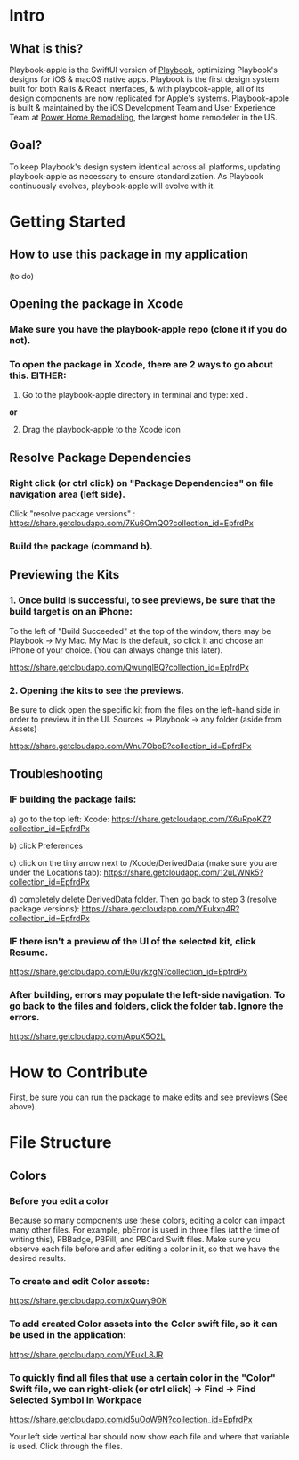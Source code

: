 # Intro

## What is this?
Playbook-apple is the SwiftUI version of [Playbook](https://playbook.powerapp.cloud/), optimizing Playbook's designs for iOS & macOS native apps. Playbook is the first design system built for both Rails & React interfaces, & with playbook-apple, all of its design components are now replicated for Apple's systems. Playbook-apple is built & maintained by the iOS Development Team and User Experience Team at [Power Home Remodeling](https://www.techatpower.com/), the largest home remodeler in the US.   
    
## Goal?
To keep Playbook's design system identical across all platforms, updating playbook-apple as necessary to ensure standardization. As Playbook continuously evolves, playbook-apple will evolve with it. 


# Getting Started

## How to use this package in my application
(to do)

## Opening the package in Xcode

### Make sure you have the playbook-apple repo (clone it if you do not).
### To open the package in Xcode, there are 2 ways to go about this. EITHER:
1) Go to the playbook-apple directory in terminal and type:  xed .

**or** 

2) Drag the playbook-apple to the Xcode icon

## Resolve Package Dependencies 

### Right click (or ctrl click) on "Package Dependencies" on file navigation area (left side). 
Click "resolve package versions" :
https://share.getcloudapp.com/7Ku6OmQO?collection_id=EpfrdPx
    
### Build the package (command b). 

## Previewing the Kits   
 
### 1. Once build is successful, to see previews, be sure that the build target is on an iPhone:
To the left of "Build Succeeded" at the top of the window, there may be 
        Playbook -> My Mac.
        My Mac is the default, so click it and choose an iPhone of your choice.
        (You can always change this later). 
        
https://share.getcloudapp.com/QwunglBQ?collection_id=EpfrdPx
        
### 2. Opening the kits to see the previews.
Be sure to click open the specific kit from the files on the left-hand side in order to preview it in the UI.
Sources -> Playbook -> any folder (aside from Assets)

https://share.getcloudapp.com/Wnu7ObpB?collection_id=EpfrdPx

## Troubleshooting

### **IF** building the package fails:
    
a) go to the top left: Xcode:
        https://share.getcloudapp.com/X6uRpoKZ?collection_id=EpfrdPx
        
b) click Preferences
        
c) click on the tiny arrow next to /Xcode/DerivedData (make sure you are under the Locations tab):
        https://share.getcloudapp.com/12uLWNk5?collection_id=EpfrdPx
        
d) completely delete DerivedData folder. Then go back to step 3 (resolve package versions):
        https://share.getcloudapp.com/YEukxp4R?collection_id=EpfrdPx
        
### **IF** there isn't a preview of the UI of the selected kit, click Resume.
https://share.getcloudapp.com/E0uykzgN?collection_id=EpfrdPx

### After building, errors may populate the left-side navigation. To go back to the files and folders, click the folder tab. Ignore the errors.

https://share.getcloudapp.com/ApuX5O2L

# How to Contribute
First, be sure you can run the package to make edits and see previews (See above).

# File Structure

## Colors

### Before you edit a color

Because so many components use these colors, editing a color can impact many other files. For example, pbError is used in three files (at the time of writing this), PBBadge, PBPill, and PBCard Swift files. Make sure you observe each file before and after editing a color in it, so that we have the desired results.

### To create and edit Color assets:
https://share.getcloudapp.com/xQuwy9OK

### To add created Color assets into the Color swift file, so it can be used in the application:
https://share.getcloudapp.com/YEukL8JR

### To quickly find all files that use a certain color in the "Color" Swift file, we can right-click (or ctrl click) -> Find -> Find Selected Symbol in Workpace

https://share.getcloudapp.com/d5uOoW9N?collection_id=EpfrdPx

Your left side vertical bar should now show each file and where that variable is used. Click through the files.
